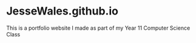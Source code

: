# JesseWales.github.io
This is a portfolio website I made as part of my Year 11 Computer Science Class
